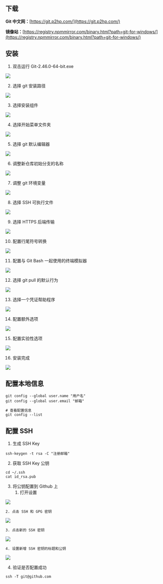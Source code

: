 ## 下载
**Git 中文网：**[https://git.p2hp.com/](https://git.p2hp.com/)

**镜像站：**[https://registry.npmmirror.com/binary.html?path=git-for-windows/](https://registry.npmmirror.com/binary.html?path=git-for-windows/)

## 安装
1. 双击运行 Git-2.46.0-64-bit.exe

![](https://cdn.nlark.com/yuque/0/2024/png/33977556/1723997366436-41d0d9f2-4a12-40f7-85e4-7ca7c09e5c1b.png)

2. 选择 git 安装路径

![](https://cdn.nlark.com/yuque/0/2024/png/33977556/1723997396489-45f29b90-7dab-402f-89ea-26f570cbaa68.png)

3. 选择安装组件

![](https://cdn.nlark.com/yuque/0/2024/png/33977556/1723997482424-82e1727b-7fbf-4c91-b8d7-f9110fa26253.png)

4. 选择开始菜单文件夹

![](https://cdn.nlark.com/yuque/0/2024/png/33977556/1723997530519-c0bed127-f283-4415-afd1-08be374fcfc6.png)

5. 选择 git 默认编辑器

![](https://cdn.nlark.com/yuque/0/2024/png/33977556/1723997560590-ac0d96c7-8948-43c5-8d42-e9a76cbffaf9.png)

6. 调整新仓库初始分支的名称

![](https://cdn.nlark.com/yuque/0/2024/png/33977556/1723997720519-9ad02dd4-3c07-4413-9107-b6918b0ac1d4.png)

7. 调整 git 环境变量

![](https://cdn.nlark.com/yuque/0/2024/png/33977556/1723997767813-8b9a926a-b494-45cf-83d9-ef1789a1d80f.png)

8. 选择 SSH 可执行文件

![](https://cdn.nlark.com/yuque/0/2024/png/33977556/1723997827033-59af88e1-efab-4e74-b80c-5bcf33f19702.png)

9. 选择 HTTPS 后端传输

![](https://cdn.nlark.com/yuque/0/2024/png/33977556/1723997871354-935f07a6-28b9-475e-98a8-1b2a4ac24b98.png)

10. 配置行尾符号转换

![](https://cdn.nlark.com/yuque/0/2024/png/33977556/1723997908754-dc255f0a-66ed-4d18-9fd9-49802840abeb.png)

11. 配置与 Git Bash 一起使用的终端模拟器

![](https://cdn.nlark.com/yuque/0/2024/png/33977556/1723997997006-757565bd-f861-48f9-9bc5-8eb85024a28d.png)

12. 选择 git pull 的默认行为

![](https://cdn.nlark.com/yuque/0/2024/png/33977556/1723998031719-5a33ebc4-bf78-4ad6-b077-b7679e234839.png)

13. 选择一个凭证帮助程序

![](https://cdn.nlark.com/yuque/0/2024/png/33977556/1723998065333-aafec7f4-6728-4a23-ae74-3a0baf8a6e9a.png)

14. 配置额外选项

![](https://cdn.nlark.com/yuque/0/2024/png/33977556/1723998095042-15ecabfc-2eac-43ad-91c7-1975a77de6fb.png)

15. 配置实验性选项

![](https://cdn.nlark.com/yuque/0/2024/png/33977556/1723998130042-39e66a84-f4e2-4b67-ad51-5409cd6a724e.png)

16. 安装完成

![](https://cdn.nlark.com/yuque/0/2024/png/33977556/1723998185203-73b088d1-6c4f-4dda-bcf7-7d2f07fae64c.png)

## 配置本地信息
```shell
git config --global user.name "用户名"
git config --global user.email "邮箱"

# 查看配置信息
git config --list
```

## 配置 SSH
1. 生成 SSH Key

```shell
ssh-keygen -t rsa -C "注册邮箱"
```

2. 获取 SSH Key 公钥

```shell
cd ~/.ssh
cat id_rsa.pub
```

3. 将公钥配置到 Github 上
    1. 打开设置

![](https://cdn.nlark.com/yuque/0/2024/png/33977556/1723999010712-b71c5bf1-7ba1-4284-b6cb-f131a4312090.png)

    2. 点击 SSH 和 GPG 密钥

![](https://cdn.nlark.com/yuque/0/2024/png/33977556/1723999030972-f1d94079-ad8e-41c5-ab54-d29f573ba9d3.png)

    3. 点击新的 SSH 密钥

![](https://cdn.nlark.com/yuque/0/2024/png/33977556/1723998794494-57e82da7-9e6e-4245-ab4c-7049a68704ce.png)

    4. 设置新增 SSH 密钥的标题和公钥

![](https://cdn.nlark.com/yuque/0/2024/png/33977556/1723998900522-c6ae46c9-b310-493c-82d2-8d76d46efd12.png)

4. 验证是否配置成功

```shell
ssh -T git@github.com
```

